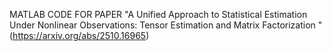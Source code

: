 MATLAB CODE FOR PAPER "A Unified Approach to Statistical Estimation Under Nonlinear Observations: Tensor Estimation and Matrix Factorization
" (https://arxiv.org/abs/2510.16965) 
